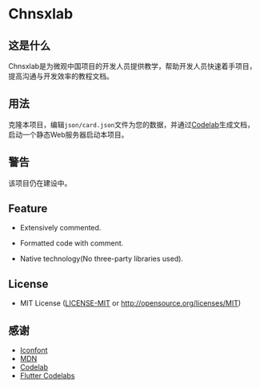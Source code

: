 # Chnsxlab

## 这是什么

Chnsxlab是为微观中国项目的开发人员提供教学，帮助开发人员快速着手项目，提高沟通与开发效率的教程文档。

## 用法

克隆本项目，编辑`json/card.json`文件为您的数据，并通过[Codelab](https://github.com/googlecodelabs/tools)生成文档，启动一个静态Web服务器启动本项目。

## 警告

该项目仍在建设中。

## Feature

* Extensively commented.

* Formatted code with comment.

* Native technology(No three-party libraries used).

## License

* MIT License ([LICENSE-MIT](https://github.com/Iceberry-qdd/Courselab/LICENSE) or http://opensource.org/licenses/MIT)

## 感谢
* [Iconfont](https://www.iconfont.cn/)
* [MDN](https://developer.mozilla.org/)
* [Codelab](https://github.com/googlecodelabs/tools)
* [Flutter Codelabs](https://codelabs.developers.google.com/?product=flutter)